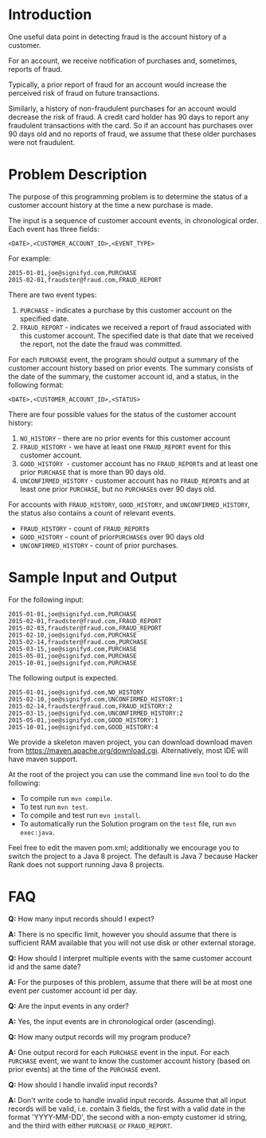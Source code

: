 # Introduction

One useful data point in detecting fraud is the account history of a customer. 

For an account, we receive notification of purchases and, sometimes, reports of fraud. 

Typically, a prior report of fraud for an account would increase the perceived risk of fraud on future transactions. 

Similarly, a history of non-fraudulent purchases for an account would decrease the risk of fraud. A credit card holder has 90 days to report any fraudulent transactions with the card. So if an account has purchases over 90 days old and no reports of fraud, we assume that these older purchases were not fraudulent.

# Problem Description

The purpose of this programming problem is to determine the status of a customer account history at the time a new purchase is made.

The input is a sequence of customer account events, in chronological order. Each event has three fields:

```
<DATE>,<CUSTOMER_ACCOUNT_ID>,<EVENT_TYPE>
```

For example:

```
2015-01-01,joe@signifyd.com,PURCHASE
2015-02-01,fraudster@fraud.com,FRAUD_REPORT
```

There are two event types:

1. `PURCHASE` - indicates a purchase by this customer account on the specified date.
2. `FRAUD_REPORT` - indicates we received a report of fraud associated with this customer account. The specified date is that date that we received the report, not the date the fraud was committed.

For each `PURCHASE` event, the program should output a summary of the customer account history based on prior events. The summary consists of the date of the summary, the customer account id, and a status, in the following format:

```
<DATE>,<CUSTOMER_ACCOUNT_ID>,<STATUS>
```

There are four possible values for the status of the customer account history:

1. `NO_HISTORY` - there are no prior events for this customer account
2. `FRAUD_HISTORY` - we have at least one `FRAUD_REPORT` event for this customer account.
3. `GOOD_HISTORY `- customer account has no `FRAUD_REPORT`s and at least one prior `PURCHASE` that is more than 90 days old.
4. `UNCONFIRMED_HISTORY` - customer account has no `FRAUD_REPORT`s and at least one prior `PURCHASE`, but no `PURCHASE`s over 90 days old.

For accounts with `FRAUD_HISTORY`, `GOOD_HISTORY`, and `UNCONFIRMED_HISTORY`, the status also contains  a count of relevant events.
* `FRAUD_HISTORY` - count of `FRAUD_REPORT`s
* `GOOD_HISTORY` - count of prior`PURCHASE`s over 90 days old
* `UNCONFIRMED_HISTORY` - count of prior purchases.

# Sample Input and Output

For the following input:

```
2015-01-01,joe@signifyd.com,PURCHASE
2015-02-01,fraudster@fraud.com,FRAUD_REPORT
2015-02-03,fraudster@fraud.com,FRAUD_REPORT
2015-02-10,joe@signifyd.com,PURCHASE
2015-02-14,fraudster@fraud.com,PURCHASE
2015-03-15,joe@signifyd.com,PURCHASE
2015-05-01,joe@signifyd.com,PURCHASE
2015-10-01,joe@signifyd.com,PURCHASE
```

The following output is expected.

```
2015-01-01,joe@signifyd.com,NO_HISTORY
2015-02-10,joe@signifyd.com,UNCONFIRMED_HISTORY:1
2015-02-14,fraudster@fraud.com,FRAUD_HISTORY:2
2015-03-15,joe@signifyd.com,UNCONFIRMED_HISTORY:2
2015-05-01,joe@signifyd.com,GOOD_HISTORY:1
2015-10-01,joe@signifyd.com,GOOD_HISTORY:4
```

We provide a skeleton maven project, you can download download maven from https://maven.apache.org/download.cgi.
Alternatively, most IDE will have maven support.

At the root of the project you can use the command line `mvn` tool to do the following:

* To compile run `mvn compile`.
* To test run `mvn test`.
* To compile and test run `mvn install`.
* To automatically run the Solution program on the `test` file, run `mvn exec:java`.

Feel free to edit the maven pom.xml; additionally we encourage you to switch the project to a Java 8 project.  The default is Java 7 because Hacker Rank does not support running Java 8 projects.


# FAQ

**Q:** How many input records should I expect?

**A:** There is no specific limit, however you should assume that there is sufficient RAM available that you will not use disk or other external storage.

**Q:** How should I interpret multiple events with the same customer account id and the same date?

**A:** For the purposes of this problem, assume that there will be at most one event per customer account id per day.

**Q:** Are the input events in any order?

**A:** Yes, the input events are in chronological order (ascending).

**Q:** How many output records will my program produce?

**A:** One output record for each `PURCHASE` event in the input. For each `PURCHASE` event, we want to know the customer account history (based on prior events) at the time of the `PURCHASE` event.

**Q:** How should I handle invalid input records?

**A:** Don't write code to handle invalid input records. Assume that all input records will be valid, i.e. contain 3 fields, the first with a valid date in the format 'YYYY-MM-DD', the second with a non-empty customer id string, and the third with either `PURCHASE` or `FRAUD_REPORT`.
